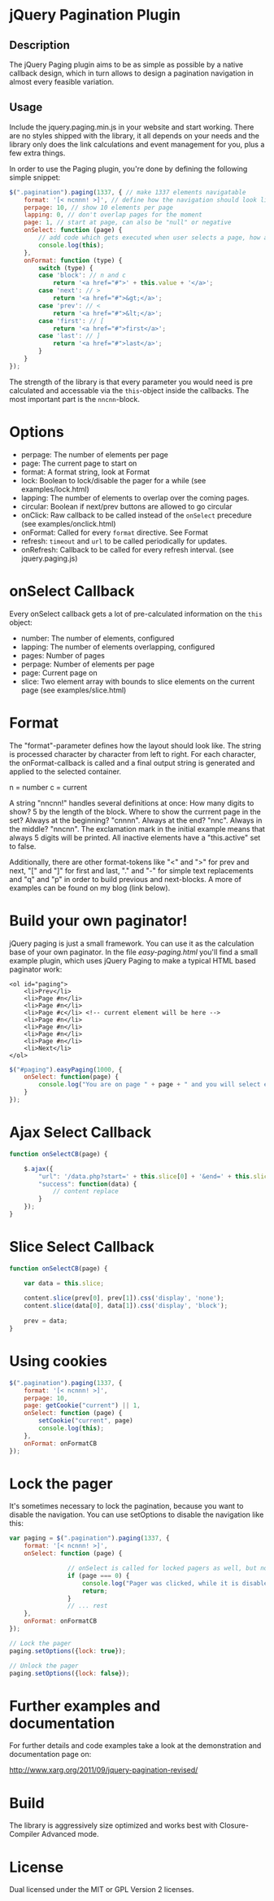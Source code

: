jQuery Pagination Plugin
====================

Description
-----------
The jQuery Paging plugin aims to be as simple as possible by a native callback design, which in turn allows to design a pagination navigation in almost every feasible variation.

Usage
-----
Include the jquery.paging.min.js in your website and start working. There are no styles shipped with the library, it all depends on your needs and the library only does the link calculations and event management for you, plus a few extra things.

In order to use the Paging plugin, you're done by defining the following simple snippet:

```javascript
$(".pagination").paging(1337, { // make 1337 elements navigatable
	format: '[< ncnnn! >]', // define how the navigation should look like and in which order onFormat() get's called
	perpage: 10, // show 10 elements per page
	lapping: 0, // don't overlap pages for the moment
	page: 1, // start at page, can also be "null" or negative
	onSelect: function (page) {
		// add code which gets executed when user selects a page, how about $.ajax() or $(...).slice()?
		console.log(this);
	},
	onFormat: function (type) {
		switch (type) {
		case 'block': // n and c
			return '<a href="#">' + this.value + '</a>';
		case 'next': // >
			return '<a href="#">&gt;</a>';
		case 'prev': // <
			return '<a href="#">&lt;</a>';
		case 'first': // [
			return '<a href="#">first</a>';
		case 'last': // ]
			return '<a href="#">last</a>';
		}
	}
});
```

The strength of the library is that every parameter you would need is pre calculated and accessable via the `this`-object inside the callbacks. The most important part is the `nncnn`-block.

Options
=====

- perpage: The number of elements per page
- page: The current page to start on
- format: A format string, look at Format
- lock: Boolean to lock/disable the pager for a while (see examples/lock.html)
- lapping: The number of elements to overlap over the coming pages. 
- circular: Boolean if next/prev buttons are allowed to go circular
- onClick: Raw callback to be called instead of the `onSelect` precedure (see examples/onclick.html)
- onFormat: Called for every `format` directive. See Format
- refresh: `timeout` and `url` to be called periodically for updates. 
- onRefresh: Callback to be called for every refresh interval. (see jquery.paging.js)


onSelect Callback
=====

Every onSelect callback gets a lot of pre-calculated information on the `this` object:

- number: The number of elements, configured
- lapping: The number of elements overlapping, configured
- pages: Number of pages
- perpage: Number of elements per page
- page: Current page on
- slice: Two element array with bounds to slice elements on the current page (see examples/slice.html)


Format
======
The "format"-parameter defines how the layout should look like. The string is processed character by character from left to right. For each character, the onFormat-callback is called and a final output string is generated and applied to the selected container.

n = number
c = current

A string "nncnn!" handles several definitions at once: How many digits to show? 5 by the length of the block. Where to show the currrent page in the set? Always at the beginning? "cnnnn". Always at the end? "nnc". Always in the middle? "nncnn". The exclamation mark in the initial example means that always 5 digits will be printed. All inactive elements have a "this.active" set to false.

Additionally, there are other format-tokens like "<" and ">" for prev and next, "[" and "]" for first and last, "." and "-" for simple text replacements and "q" and "p" in order to build previous and next-blocks. A more of examples can be found on my blog (link below).


Build your own paginator!
=================
jQuery paging is just a small framework. You can use it as the calculation base of your own paginator. In the file *easy-paging.html* you'll find a small example plugin, which uses jQuery Paging to make a typical HTML based paginator work:
```
<ol id="paging">
	<li>Prev</li>
	<li>Page #n</li>
	<li>Page #n</li>
	<li>Page #c</li> <!-- current element will be here -->
	<li>Page #n</li>
	<li>Page #n</li>
	<li>Page #n</li>
	<li>Page #n</li>
	<li>Next</li>
</ol>
```

```javascript
$("#paging").easyPaging(1000, {
    onSelect: function(page) {
        console.log("You are on page " + page + " and you will select elements "+(this.slice[0]+1) + "-" + this.slice[1]+"!!!");
    }
});
```


Ajax Select Callback
====================
```javascript
function onSelectCB(page) {

	$.ajax({
		"url": '/data.php?start=' + this.slice[0] + '&end=' + this.slice[1] + '&page=' + page,
		"success": function(data) {
			// content replace
		}
	});
}
```

Slice Select Callback
======================
```javascript
function onSelectCB(page) {

	var data = this.slice;
	
	content.slice(prev[0], prev[1]).css('display', 'none');
	content.slice(data[0], data[1]).css('display', 'block');
	
	prev = data;
}
```

Using cookies
=============
```javascript
$(".pagination").paging(1337, {
	format: '[< ncnnn! >]',
	perpage: 10,
	page: getCookie("current") || 1,
	onSelect: function (page) {
		setCookie("current", page)
		console.log(this);
	},
	onFormat: onFormatCB
});
```

Lock the pager
============
It's sometimes necessary to lock the pagination, because you want to disable the navigation. You can use setOptions to disable the navigation like this:
```javascript
var paging = $(".pagination").paging(1337, {
	format: '[< ncnnn! >]',
	onSelect: function (page) {

                // onSelect is called for locked pagers as well, but nothing happens, except this:
                if (page === 0) {
                    console.log("Pager was clicked, while it is disabled!");
                    return;
                }
                // ... rest
	},
	onFormat: onFormatCB
});

// Lock the pager
paging.setOptions({lock: true});

// Unlock the pager
paging.setOptions({lock: false});

```


Further examples and documentation
==========================
For further details and code examples take a look at the demonstration and documentation page on:

http://www.xarg.org/2011/09/jquery-pagination-revised/

Build
=====
The library is aggressively size optimized and works best with Closure-Compiler Advanced mode.


License
======
Dual licensed under the MIT or GPL Version 2 licenses.
